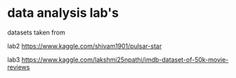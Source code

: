 # data analysis lab's

datasets taken from

lab2
https://www.kaggle.com/shivam1901/pulsar-star

lab3
https://www.kaggle.com/lakshmi25npathi/imdb-dataset-of-50k-movie-reviews
